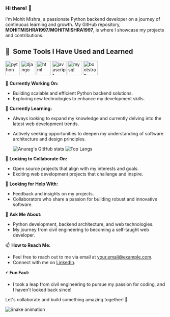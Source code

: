### Hi there! 👋

I'm Mohit Mishra, a passionate Python backend developer on a journey of continuous learning and growth. My GitHub repository, **MOHITMISHRA1997/MOHITMISHRA1997**, is where I showcase my projects and contributions.

  <h2> 🚀 &nbsp;Some Tools I Have Used and Learned</h2>
<p align="left">
  <img src="https://cdn.jsdelivr.net/gh/devicons/devicon/icons/python/python-original.svg" alt="python" width="45" height="45"/>
   <img src="https://cdn.jsdelivr.net/gh/devicons/devicon/icons/django/django-original.svg" alt="django" width="45" height="45"/>
  <img src="https://cdn.jsdelivr.net/gh/devicons/devicon/icons/html5/html5-original.svg" alt="html" width="45" height="45"/>
  <img src="https://cdn.jsdelivr.net/gh/devicons/devicon/icons/javascript/javascript-original.svg" alt="javascript" width="45" height="45"/>
  <img src="https://cdn.jsdelivr.net/gh/devicons/devicon/icons/mysql/mysql-original.svg" alt="mysql" width="45" height="45"/>
  <img src="https://cdn.jsdelivr.net/gh/devicons/devicon/icons/bootstrap/bootstrap-original.svg" alt="bootstrap" width="45" height="45"/>

</p>



🔭 **Currently Working On:**
- Building scalable and efficient Python backend solutions.
- Exploring new technologies to enhance my development skills.



🌱 **Currently Learning:**
- Always looking to expand my knowledge and currently delving into the latest web development trends.
- Actively seeking opportunities to deepen my understanding of software architecture and design principles.

  ![Anurag's GitHub stats](https://github-readme-stats.vercel.app/api?username=MOHITMISHRA1997&show_icons=true&theme=radical)
![Top Langs](https://github-readme-stats.vercel.app/api/top-langs/?username=MOHITMISHRA1997&layout=compact)

👯 **Looking to Collaborate On:**
- Open source projects that align with my interests and goals.
- Exciting web development projects that challenge and inspire.

🤔 **Looking for Help With:**
- Feedback and insights on my projects.
- Collaborators who share a passion for building robust and innovative software.

💬 **Ask Me About:**
- Python development, backend architecture, and web technologies.
- My journey from civil engineering to becoming a self-taught web developer.

📫 **How to Reach Me:**
- Feel free to reach out to me via email at your.email@example.com.
- Connect with me on [LinkedIn](https://www.linkedin.com/in/yourlinkedinprofile).


⚡ **Fun Fact:**
- I took a leap from civil engineering to pursue my passion for coding, and I haven't looked back since!

Let's collaborate and build something amazing together! 🚀

![Snake animation](https://github.com/MOHITMISHRA1997/MOHITMISHRA1997/blob/output/github-contribution-grid-snake.svg)

